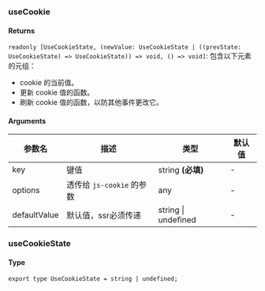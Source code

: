 ### useCookie

#### Returns
`readonly [UseCookieState, (newValue: UseCookieState | ((prevState: UseCookieState) => UseCookieState)) => void, () => void]`: 包含以下元素的元组：
- cookie 的当前值。
- 更新 cookie 值的函数。
- 刷新 cookie 值的函数，以防其他事件更改它。

#### Arguments
|参数名|描述|类型|默认值|
|---|---|---|---|
|key|键值|string  **(必填)**|-|
|options|透传给 `js-cookie` 的参数|any |-|
|defaultValue|默认值，ssr必须传递|string \| undefined |-|

### useCookieState

#### Type

`export type UseCookieState = string | undefined;`
